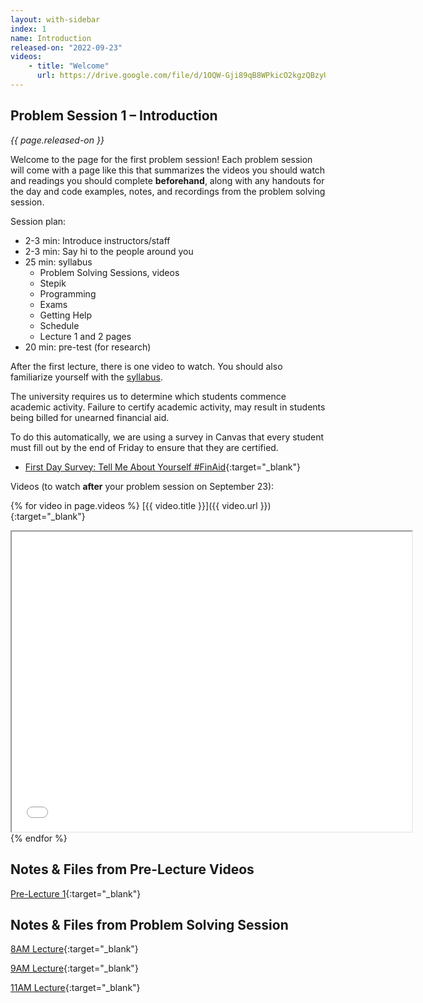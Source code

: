 ```yaml
---
layout: with-sidebar
index: 1
name: Introduction
released-on: "2022-09-23"
videos:
    - title: "Welcome"
      url: https://drive.google.com/file/d/1OQW-Gji89qB8WPkicO2kgzQBzyUauC7F
---
```


## Problem Session 1 – Introduction

_{{ page.released-on }}_

Welcome to the page for the first problem session! Each problem session will
come with a page like this that summarizes the videos you should watch and
readings you should complete **beforehand**, along with any handouts for the day
and code examples, notes, and recordings from the problem solving session.

Session plan:
- 2-3 min: Introduce instructors/staff
- 2-3 min: Say hi to the people around you
- 25 min: syllabus
    - Problem Solving Sessions, videos
    - Stepik
    - Programming
    - Exams
    - Getting Help
    - Schedule
    - Lecture 1 and 2 pages
- 20 min: pre-test (for research)

After the first lecture, there is one video to watch. You should also familiarize
yourself with the [syllabus](../syllabus.html).

The university requires us to determine which students commence academic activity. Failure to certify academic activity, may result in students being billed for unearned financial aid.

To do this automatically, we are using a survey in Canvas that every student must fill out by the end of Friday to ensure that they are certified.
- [First Day Survey: Tell Me About Yourself #FinAid](https://canvas.ucsd.edu/courses/39524/quizzes/117363){:target="_blank"}

Videos (to watch **after** your problem session on September 23):

{% for video in page.videos %}
[{{ video.title }}]({{ video.url }}){:target="_blank"}

<iframe src="{{ video.url }}/preview" width="640" height="480" allow="autoplay"></iframe>
{% endfor %}

## Notes & Files from Pre-Lecture Videos

[Pre-Lecture 1](https://github.com/ucsd-cse12-f22/ucsd-cse12-f22.github.io/tree/main/_pre-lectures/lecture-01){:target="_blank"}

## Notes & Files from Problem Solving Session 

[8AM Lecture](https://github.com/ucsd-cse12-f22/ucsd-cse12-f22.github.io/tree/main/_lectures/lecture-01/A00){:target="_blank"}

[9AM Lecture](https://github.com/ucsd-cse12-f22/ucsd-cse12-f22.github.io/tree/main/_lectures/lecture-01/B00){:target="_blank"}

[11AM Lecture](https://github.com/ucsd-cse12-f22/ucsd-cse12-f22.github.io/tree/main/_lectures/lecture-01/C00){:target="_blank"}
